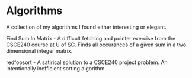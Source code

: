 # Algorithms
A collection of my algorithms I found either interesting or elegant.  

Find Sum In Matrix - A difficult fetching and pointer exercise from the CSCE240 course at U of SC. Finds all occurances of a given sum in a two dimensional integer matrix. 

redfoosort - A satirical solution to a CSCE240 project problem. An intentionally inefficient sorting algorithm. 
